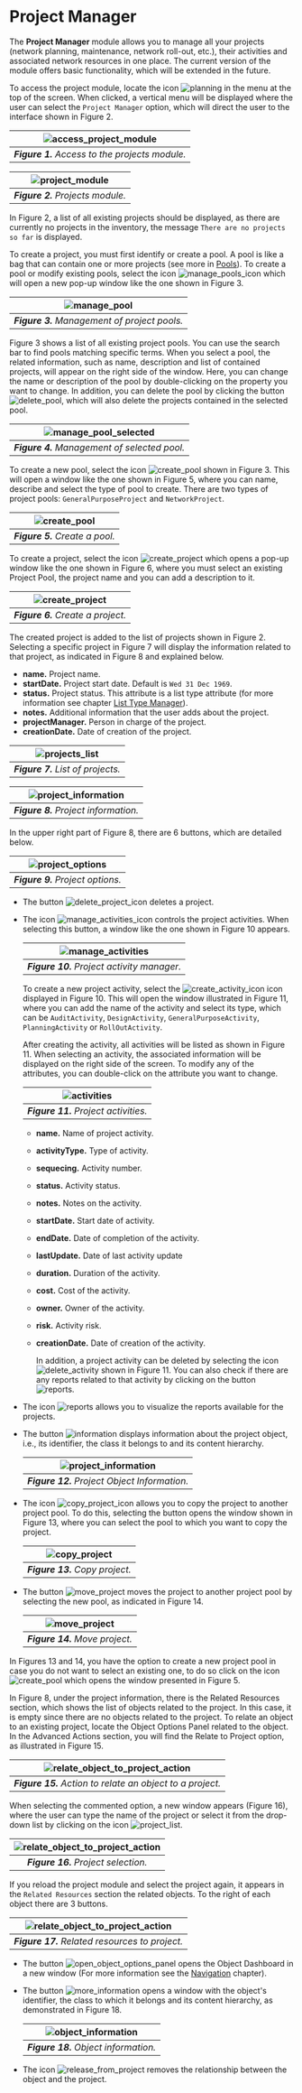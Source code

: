 # Project Manager

The **Project Manager** module allows you to manage all your projects (network planning, maintenance, network roll-out, etc.), their activities and associated network resources in one place. The current version of the module offers basic functionality, which will be extended in the future.

To access the project module, locate the icon ![planning](images/icons/planning_icon.png) in the menu at the top of the screen. When clicked, a vertical menu will be displayed where the user can select the `Project Manager` option, which will direct the user to the interface shown in Figure 2.

| ![access_project_module](images/access_projects.png) |
| :--: |
| ***Figure 1.** Access to the projects module.* |

| ![project_module](images/projects_module.png) |
| :--: |
| ***Figure 2.** Projects module.* |

In Figure 2, a list of all existing projects should be displayed, as there are currently no projects in the inventory, the message `There are no projects so far` is displayed.

To create a project, you must first identify or create a pool. A pool is like a bag that can contain one or more projects (see more in [Pools][pools]). To create a pool or modify existing pools, select the icon ![manage_pools_icon](images/icons/manage_pools_icon.png) which will open a new pop-up window like the one shown in Figure 3.

| ![manage_pool](images/manage_pools.png) |
| :--: |
| ***Figure 3.** Management of project pools.* |

Figure 3 shows a list of all existing project pools. You can use the search bar to find pools matching specific terms. When you select a pool, the related information, such as name, description and list of contained projects, will appear on the right side of the window. Here, you can change the name or description of the pool by double-clicking on the property you want to change. In addition, you can delete the pool by clicking the button ![delete_pool](images/icons/delete_icon.png), which will also delete the projects contained in the selected pool.

| ![manage_pool_selected](images/manage_selected_pool.png) |
| :--: |
| ***Figure 4.** Management of selected pool.* |

To create a new pool, select the icon ![create_pool](images/icons/create_project_icon.png) shown in Figure 3. This will open a window like the one shown in Figure 5, where you can name, describe and select the type of pool to create. There are two types of project pools: `GeneralPurposeProject` and `NetworkProject`.

| ![create_pool](images/create_pool.png) |
| :--: |
| ***Figure 5.** Create a pool.* |

To create a project, select the icon ![create_project](images/icons/create_project_icon.png) which opens a pop-up window like the one shown in Figure 6, where you must select an existing Project Pool, the project name and you can add a description to it.

| ![create_project](images/create_project.png) |
| :--: |
| ***Figure 6.** Create a project.* |

The created project is added to the list of projects shown in Figure 2. Selecting a specific project in Figure 7 will display the information related to that project, as indicated in Figure 8 and explained below.

* **name.** Project name.
* **startDate.** Project start date. Default is `Wed 31 Dec 1969`.
* **status.** Project status. This attribute is a list type attribute (for more information see chapter [List Type Manager][list_type_manager]).
* **notes.** Additional information that the user adds about the project.
* **projectManager.** Person in charge of the project.
* **creationDate.** Date of creation of the project.

| ![projects_list](images/projects_module_updated.png) |
| :--: |
| ***Figure 7.** List of projects.* |

| ![project_information](images/project_information.png) |
| :--: |
| ***Figure 8.** Project information.* |

In the upper right part of Figure 8, there are 6 buttons, which are detailed below.

| ![project_options](images/project_options.png) |
| :--: |
| ***Figure 9.** Project options.* |

* The button ![delete_project_icon](images/icons/delete_icon.png) deletes a project.
* The icon ![manage_activities_icon](images/icons/manage_pools_icon.png) controls the project activities. When selecting this button, a window like the one shown in Figure 10 appears.
  
    | ![manage_activities](images/manage_activities.png) |
    | :--: |
    | ***Figure 10.** Project activity manager.* |

    To create a new project activity, select the ![create_activity_icon](images/icons/create_project_icon.png) icon displayed in Figure 10. This will open the window illustrated in Figure 11, where you can add the name of the activity and select its type, which can be `AuditActivity`, `DesignActivity`, `GeneralPurposeActivity`, `PlanningActivity` or `RollOutActivity`.

    After creating the activity, all activities will be listed as shown in Figure 11. When selecting an activity, the associated information will be displayed on the right side of the screen. To modify any of the attributes, you can double-click on the attribute you want to change.

    | ![activities](images/project_activities_options.png) |
    | :--: |
    | ***Figure 11.** Project activities.* |

  * **name.** Name of project activity.
  * **activityType.** Type of activity.
  * **sequecing.** Activity number.
  * **status.** Activity status.
  * **notes.** Notes on the activity.
  * **startDate.** Start date of activity.
  * **endDate.** Date of completion of the activity.
  * **lastUpdate.** Date of last activity update
  * **duration.** Duration of the activity.
  * **cost.** Cost of the activity.
  * **owner.** Owner of the activity.
  * **risk.** Activity risk.
  * **creationDate.** Date of creation of the activity.

    In addition, a project activity can be deleted by selecting the icon ![delete_activity](images/icons/delete_icon.png) shown in Figure 11. You can also check if there are any reports related to that activity by clicking on the button ![reports](images/icons/reports_icon.png).

* The icon ![reports](images/icons/reports_icon.png) allows you to visualize the reports available for the projects.
* The button ![information](images/icons/show_project_information_icon.png) displays information about the project object, i.e., its identifier, the class it belongs to and its content hierarchy.

    | ![project_information](images/project_information_add.png) |
    | :--: |
    | ***Figure 12.** Project Object Information.* |

* The icon ![copy_project_icon](images/icons/copy_project_icon.png) allows you to copy the project to another project pool. To do this, selecting the button opens the window shown in Figure 13, where you can select the pool to which you want to copy the project.
  
    | ![copy_project](images/copy_project.png) |
    | :--: |
    | ***Figure 13.** Copy project.* |

* The button ![move_project](images/icons/move_project_icon.png) moves the project to another project pool by selecting the new pool, as indicated in Figure 14.

    | ![move_project](images/move_project.png) |
    | :--: |
    | ***Figure 14.** Move project.* |

In Figures 13 and 14, you have the option to create a new project pool in case you do not want to select an existing one, to do so click on the icon ![create_pool](images/icons/create_project_icon.png) which opens the window presented in Figure 5.

In Figure 8, under the project information, there is the Related Resources section, which shows the list of objects related to the project. In this case, it is empty since there are no objects related to the project. To relate an object to an existing project, locate the Object Options Panel related to the object. In the Advanced Actions section, you will find the Relate to Project option, as illustrated in Figure 15.

| ![relate_object_to_project_action](images/relate_to_project_action.png) |
| :--: |
| ***Figure 15.** Action to relate an object to a project.* |

When selecting the commented option, a new window appears (Figure 16), where the user can type the name of the project or select it from the drop-down list by clicking on the icon ![project_list](images/icons/project_list_icon.png).

| ![relate_object_to_project_action](images/select_project.png) |
| :--: |
| ***Figure 16.** Project selection.* |

If you reload the project module and select the project again, it appears in the `Related Resources` section the related objects. To the right of each object there are 3 buttons.

| ![relate_object_to_project_action](images/related_resources.png) |
| :--: |
| ***Figure 17.** Related resources to project.* |

* The button ![open_object_options_panel](images/icons/dashboard_icon.png) opens the Object Dashboard in a new window (For more information see the [Navigation][navigation] chapter).
* The button ![more_information](images/icons/show_more_info_icon.png) opens a window with the object's identifier, the class to which it belongs and its content hierarchy, as demonstrated in Figure 18.

    | ![object_information](images/object_information.png) |
    | :--: |
    | ***Figure 18.** Object information.* |

* The icon ![release_from_project](images/icons/release_relation_project.png) removes the relationship between the object and the project.

[pools]: ../../navigation/pools/index.hml
[list_type_manager]: ../../administration/ltman/index.html
[navigation]: ../../navigation/navman/index.html

